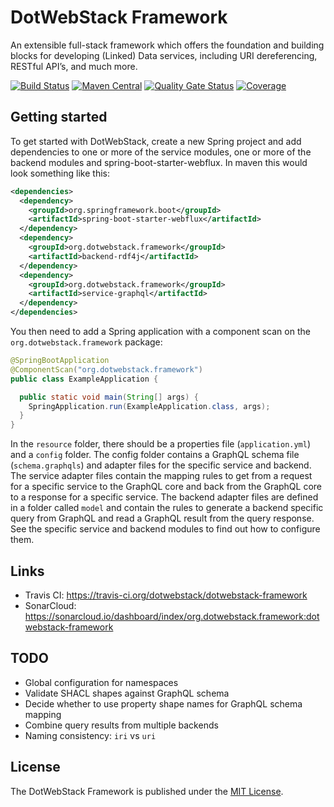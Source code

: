 # DotWebStack Framework

An extensible full-stack framework which offers the foundation and building blocks for developing (Linked) Data services, including URI dereferencing, RESTful API’s, and much more.

[![Build Status](https://travis-ci.org/dotwebstack/dotwebstack-framework.svg?branch=master)](https://travis-ci.org/dotwebstack/dotwebstack-framework)
[![Maven Central](https://maven-badges.herokuapp.com/maven-central/org.dotwebstack.framework/dotwebstack-core/badge.svg?style=flat-square)](https://maven-badges.herokuapp.com/maven-central/org.dotwebstack.framework/dotwebstack-core/)
[![Quality Gate Status](https://sonarcloud.io/api/project_badges/measure?project=org.dotwebstack.framework%3Adotwebstack-framework&metric=alert_status)](https://sonarcloud.io/dashboard?id=org.dotwebstack.framework%3Adotwebstack-framework)
[![Coverage](https://sonarcloud.io/api/project_badges/measure?project=org.dotwebstack.framework%3Adotwebstack-framework&metric=coverage)](https://sonarcloud.io/dashboard?id=org.dotwebstack.framework%3Adotwebstack-framework)

## Getting started
To get started with DotWebStack, create a new Spring project and add dependencies to one or more of the 
service modules, one or more of the backend modules and spring-boot-starter-webflux. In maven this would look
something like this:

```xml
<dependencies>
  <dependency>
    <groupId>org.springframework.boot</groupId>
    <artifactId>spring-boot-starter-webflux</artifactId>
  </dependency>
  <dependency>
    <groupId>org.dotwebstack.framework</groupId>
    <artifactId>backend-rdf4j</artifactId>
  </dependency>
  <dependency>
    <groupId>org.dotwebstack.framework</groupId>
    <artifactId>service-graphql</artifactId>
  </dependency>
</dependencies>
```

You then need to add a Spring application with a component scan on the `org.dotwebstack.framework` package:

```java
@SpringBootApplication
@ComponentScan("org.dotwebstack.framework")
public class ExampleApplication {

  public static void main(String[] args) {
    SpringApplication.run(ExampleApplication.class, args);
  }
}
```

In the `resource` folder, there should be a properties file (`application.yml`) and a `config` folder.
The config folder contains a GraphQL schema file (`schema.graphqls`) and adapter files for the specific service and 
backend. The service adapter files contain the mapping rules to get from a request for a specific service to the 
GraphQL core and back from the GraphQL core to a response for a specific service. The backend adapter files are defined 
in a folder called `model` and contain the rules to generate a backend specific query from GraphQL and read a GraphQL 
result from the query response. See the specific service and backend modules to find out how to configure them.

## Links

* Travis CI: https://travis-ci.org/dotwebstack/dotwebstack-framework
* SonarCloud: https://sonarcloud.io/dashboard/index/org.dotwebstack.framework:dotwebstack-framework

## TODO

* Global configuration for namespaces
* Validate SHACL shapes against GraphQL schema
* Decide whether to use property shape names for GraphQL schema mapping
* Combine query results from multiple backends
* Naming consistency: `iri` vs `uri`

## License

The DotWebStack Framework is published under the [MIT License](LICENSE.md).



